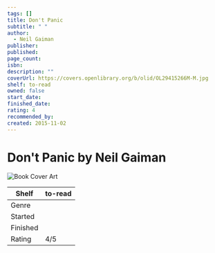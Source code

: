 ```yaml
---
tags: []
title: Don't Panic
subtitle: " "
author:
  - Neil Gaiman
publisher: 
published: 
page_count: 
isbn: 
description: ""
coverUrl: https://covers.openlibrary.org/b/olid/OL29415266M-M.jpg
shelf: to-read
owned: false
start_date: 
finished_date: 
rating: 4
recommended_by: 
created: 2015-11-02
---
```


# Don't Panic by Neil Gaiman

![Book Cover Art](https://covers.openlibrary.org/b/olid/OL29415266M-M.jpg)

| Shelf | to-read |
| --- | --- |
| Genre |  |
| Started |  |
| Finished |  |
| Rating | 4/5 |


